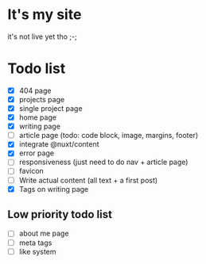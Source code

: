 # It's my site

it's not live yet tho ;-;

# Todo list

- [x] 404 page
- [x] projects page
- [x] single project page
- [x] home page
- [x] writing page
- [ ] article page (todo: code block, image, margins, footer)
- [x] integrate @nuxt/content
- [x] error page
- [ ] responsiveness (just need to do nav + article page)
- [ ] favicon
- [ ] Write actual content (all text + a first post)
- [x] Tags on writing page

## Low priority todo list

- [ ] about me page
- [ ] meta tags
- [ ] like system
